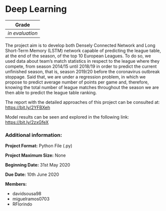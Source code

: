 # Deep Learning    

| Grade                |
|:--------------------:|
| *in evaluation*                |

The project aim is to develop both Densely Connected Network and Long Short-Term Memory (LSTM) network capable of predicting the league table, at the end of the season, of the top 10 European Leagues. To do so, we used data about team’s match statistics in respect to the league where they compete, from season 2014/15 until 2018/19 in order to predict the current unfinished season, that is, season 2019/20 before the coronavirus outbreak stoppage. Said that, we are under a regression problem, in which we propose to predict average number of points per game and, therefore, knowing the total number of league matches throughout the season we are then able to predict the league table ranking.

The report with the detailed approaches of this project can be consulted at: https://bit.ly/2YFBXeh

Model results can be seen and explored in the following link: https://bit.ly/2zxGfeX

### Additional information:

**Project Format:** Python File (.py)

**Project Maximum Size:** None

**Beginning Date:** 31st May 2020

**Due Date:** 10th June 2020

**Members:**
- davidsousa98
-	miguelramos0703
- RFlorindo
